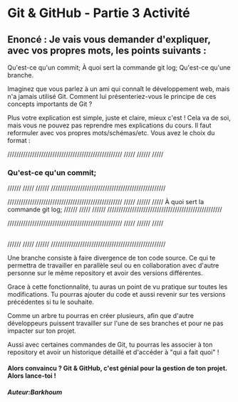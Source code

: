 <h1>Git & GitHub - Partie 3 Activité</h1>

<h2>Enoncé : Je vais vous demander d'expliquer, avec vos propres mots, les points suivants : </h2>

<p>Qu'est-ce qu'un commit;
À quoi sert la commande git log;
Qu'est-ce qu'une branche.</p>

<p>Imaginez que vous parlez à un ami qui connaît le développement web, mais n'a jamais utilisé Git. Comment lui présenteriez-vous le principe de ces concepts importants de Git ?</p>

<p>Plus votre explication est simple, juste et claire, mieux c'est ! Cela va de soi, mais vous ne pouvez pas reprendre mes explications du cours. Il faut reformuler avec vos propres mots/schémas/etc. Vous avez le choix du format :</p>

///////////////////////////////////////////////////
/////										 //////
///// <h3> Qu'est-ce qu'un commit; </h3>     //////
/////                                        //////
///////////////////////////////////////////////////











///////////////////////////////////////////////////
/////										 //////
/////  À quoi sert la commande git log;      //////
/////                                        //////
///////////////////////////////////////////////////











///////////////////////////////////////////////////
/////										 //////
/////  <h2> 
</h2>   //////
/////                                        //////
///////////////////////////////////////////////////

<p>Une branche consiste à faire divergence de ton code source. Ce qui te permettra de travailler en parallèle seul ou en collaboration  avec d'autre personne sur le même repository et avoir des versions différentes. <br>

Grace à cette fonctionnalité, tu auras un point de vu pratique sur toutes les modifications. Tu pourras ajouter du code et aussi revenir sur tes versions précédentes si tu le souhaite.<br>

Comme un arbre tu pourras en créer plusieurs, afin que d'autre développeurs puissent travailler sur l'une de ses branches et pour ne pas impacter sur ton projet.<br>

Aussi avec certaines commandes de Git, tu pourras les associer à ton repository et avoir un historique détaillé et d'accéder  à "qui a fait quoi" !  </p>

<h4>Alors convaincu ? Git & GitHub, c'est génial pour la gestion de ton projet. Alors lance-toi !</h4>


<h5>Auteur:Barkhoum </h5>








